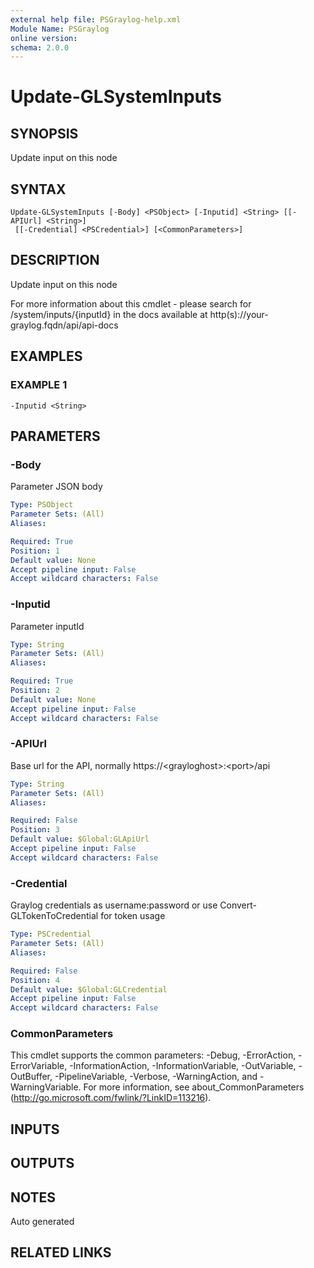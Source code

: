 ```yaml
---
external help file: PSGraylog-help.xml
Module Name: PSGraylog
online version:
schema: 2.0.0
---
```


# Update-GLSystemInputs

## SYNOPSIS
Update input on this node

## SYNTAX

```
Update-GLSystemInputs [-Body] <PSObject> [-Inputid] <String> [[-APIUrl] <String>]
 [[-Credential] <PSCredential>] [<CommonParameters>]
```

## DESCRIPTION
Update input on this node


For more information about this cmdlet - please search for /system/inputs/{inputId} in the docs available at http(s)://your-graylog.fqdn/api/api-docs

## EXAMPLES

### EXAMPLE 1
```
-Inputid <String>
```

## PARAMETERS

### -Body
Parameter JSON body

```yaml
Type: PSObject
Parameter Sets: (All)
Aliases:

Required: True
Position: 1
Default value: None
Accept pipeline input: False
Accept wildcard characters: False
```

### -Inputid
Parameter inputId

```yaml
Type: String
Parameter Sets: (All)
Aliases:

Required: True
Position: 2
Default value: None
Accept pipeline input: False
Accept wildcard characters: False
```

### -APIUrl
Base url for the API, normally https://\<grayloghost\>:\<port\>/api

```yaml
Type: String
Parameter Sets: (All)
Aliases:

Required: False
Position: 3
Default value: $Global:GLApiUrl
Accept pipeline input: False
Accept wildcard characters: False
```

### -Credential
Graylog credentials as username:password or use Convert-GLTokenToCredential for token usage

```yaml
Type: PSCredential
Parameter Sets: (All)
Aliases:

Required: False
Position: 4
Default value: $Global:GLCredential
Accept pipeline input: False
Accept wildcard characters: False
```

### CommonParameters
This cmdlet supports the common parameters: -Debug, -ErrorAction, -ErrorVariable, -InformationAction, -InformationVariable, -OutVariable, -OutBuffer, -PipelineVariable, -Verbose, -WarningAction, and -WarningVariable.
For more information, see about_CommonParameters (http://go.microsoft.com/fwlink/?LinkID=113216).

## INPUTS

## OUTPUTS

## NOTES
Auto generated

## RELATED LINKS
